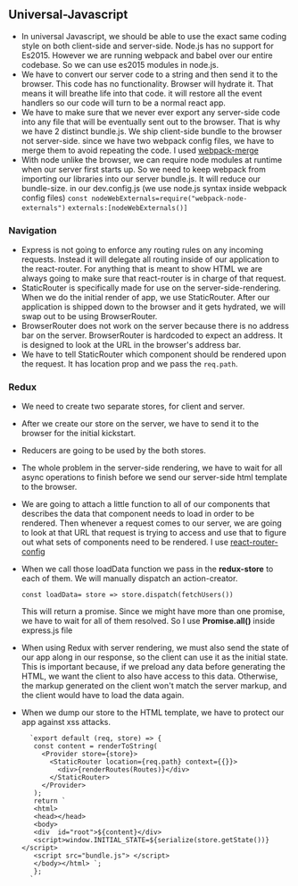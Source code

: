 ## Universal-Javascript
- In universal Javascript, we should be able to use the exact same coding style on both client-side and server-side. Node.js has no support for Es2015. However we are running webpack and babel over our entire codebase. So we can use es2015 modules in node.js.
- We have to convert our server code to a string and then send it to the browser. This code has no functionality. Browser will hydrate it. That means it will breathe life into that code. it will restore all the event handlers so our code will turn to be a normal react app.
- We have to make sure that we never ever export any server-side code into any file that will be eventually sent out to the browser. That is why we have 2 distinct bundle.js. We ship client-side bundle to the browser not server-side. since we have two webpack config files, we have to merge them to avoid repeating the code. I used [webpack-merge](https://www.npmjs.com/package/webpack-merge)
- With node unlike the browser, we can require node modules at runtime when our server first starts up. So we need to keep webpack from importing our libraries into our server bundle.js. It will reduce our bundle-size.
  in our dev.config.js (we use node.js syntax inside webpack config files)
  `const nodeWebExternals=require("webpack-node-externals")`
  `externals:[nodeWebExternals()]`
### Navigation
- Express is not going to enforce any routing rules on any incoming requests. Instead it will delegate all routing inside of our application to the react-router. For anything that is meant to show HTML we are always going to make sure that react-router is in charge of that request.
- StaticRouter is specifically made for use on the server-side-rendering. When we do the initial render of app, we use StaticRouter. After our application is shipped down to the browser and it gets hydrated, we will swap out to be using BrowserRouter.
- BrowserRouter does not work on the server because there is no address bar on the server. BrowserRouter is hardcoded to expect an address. It is designed to look at the URL in the browser's address bar.
- We have to tell StaticRouter which component should be rendered upon the request. It has location prop and we pass the `req.path`.
### Redux
- We need to create two separate stores, for client and server.
- After we create our store on the server, we have to send it to the browser for the initial kickstart.
- Reducers are going to be used by the both stores.
- The whole problem in the server-side rendering, we have to wait for all async operations to finish before we send our server-side html template to the browser.
- We are going to attach a little function to all of our components that describes the data that component needs to load in order to be rendered. Then whenever a request comes to our server, we are going to look at that URL that request is trying to access and use that to figure out what sets of components need to be rendered. I use [react-router-config](https://www.npmjs.com/package/react-router-config)
- When we call those loadData function we pass in the **redux-store** to each of them. We will manually dispatch an action-creator.
    
    `const loadData= store => store.dispatch(fetchUsers()) `
   
   This will return a promise. Since we might have more than one promise, we have to wait for all of them resolved. So I use **Promise.all()** inside express.js file
- When using Redux with server rendering, we must also send the state of our app along in our response, so the client can use it as the initial state. This is important because, if we preload any data before generating the HTML, we want the client to also have access to this data. Otherwise, the markup generated on the client won't match the server markup, and the client would have to load the data again.
- When we dump our store to the HTML template, we have to protect our app against xss attacks. 

        `export default (req, store) => {
         const content = renderToString(
           <Provider store={store}>
             <StaticRouter location={req.path} context={{}}>
               <div>{renderRoutes(Routes)}</div>
             </StaticRouter>
           </Provider>
         );
         return `
         <html>
         <head></head>
         <body>
         <div  id="root">${content}</div>
         <script>window.INITIAL_STATE=${serialize(store.getState())}</script>
         <script src="bundle.js"> </script>
         </body></html> `;
         };
        `

